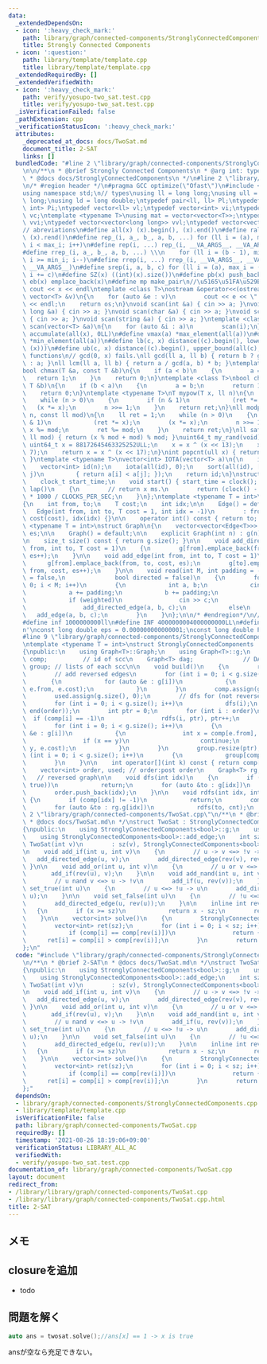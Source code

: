 ```yaml
---
data:
  _extendedDependsOn:
  - icon: ':heavy_check_mark:'
    path: library/graph/connected-components/StronglyConnectedComponents.cpp
    title: Strongly Connected Components
  - icon: ':question:'
    path: library/template/template.cpp
    title: library/template/template.cpp
  _extendedRequiredBy: []
  _extendedVerifiedWith:
  - icon: ':heavy_check_mark:'
    path: verify/yosupo-two_sat.test.cpp
    title: verify/yosupo-two_sat.test.cpp
  _isVerificationFailed: false
  _pathExtension: cpp
  _verificationStatusIcon: ':heavy_check_mark:'
  attributes:
    _deprecated_at_docs: docs/TwoSat.md
    document_title: 2-SAT
    links: []
  bundledCode: "#line 2 \"library/graph/connected-components/StronglyConnectedComponents.cpp\"\
    \n\n/**\n * @brief Strongly Connected Components\n * @arg int: type of weight\n\
    \ * @docs docs/StronglyConnectedComponents\n */\n#line 2 \"library/template/template.cpp\"\
    \n/* #region header */\n#pragma GCC optimize(\"Ofast\")\n#include <bits/stdc++.h>\n\
    using namespace std;\n// types\nusing ll = long long;\nusing ull = unsigned long\
    \ long;\nusing ld = long double;\ntypedef pair<ll, ll> Pl;\ntypedef pair<int,\
    \ int> Pi;\ntypedef vector<ll> vl;\ntypedef vector<int> vi;\ntypedef vector<char>\
    \ vc;\ntemplate <typename T>\nusing mat = vector<vector<T>>;\ntypedef vector<vector<int>>\
    \ vvi;\ntypedef vector<vector<long long>> vvl;\ntypedef vector<vector<char>> vvc;\n\
    // abreviations\n#define all(x) (x).begin(), (x).end()\n#define rall(x) (x).rbegin(),\
    \ (x).rend()\n#define rep_(i, a_, b_, a, b, ...) for (ll i = (a), max_i = (b);\
    \ i < max_i; i++)\n#define rep(i, ...) rep_(i, __VA_ARGS__, __VA_ARGS__, 0, __VA_ARGS__)\n\
    #define rrep_(i, a_, b_, a, b, ...) \\\n    for (ll i = (b - 1), min_i = (a);\
    \ i >= min_i; i--)\n#define rrep(i, ...) rrep_(i, __VA_ARGS__, __VA_ARGS__, 0,\
    \ __VA_ARGS__)\n#define srep(i, a, b, c) for (ll i = (a), max_i = (b); i < max_i;\
    \ i += c)\n#define SZ(x) ((int)(x).size())\n#define pb(x) push_back(x)\n#define\
    \ eb(x) emplace_back(x)\n#define mp make_pair\n//\u5165\u51FA\u529B\n#define print(x)\
    \ cout << x << endl\ntemplate <class T>\nostream &operator<<(ostream &os, const\
    \ vector<T> &v)\n{\n    for (auto &e : v)\n        cout << e << \" \";\n    cout\
    \ << endl;\n    return os;\n}\nvoid scan(int &a) { cin >> a; }\nvoid scan(long\
    \ long &a) { cin >> a; }\nvoid scan(char &a) { cin >> a; }\nvoid scan(double &a)\
    \ { cin >> a; }\nvoid scan(string &a) { cin >> a; }\ntemplate <class T>\nvoid\
    \ scan(vector<T> &a)\n{\n    for (auto &i : a)\n        scan(i);\n}\n#define vsum(x)\
    \ accumulate(all(x), 0LL)\n#define vmax(a) *max_element(all(a))\n#define vmin(a)\
    \ *min_element(all(a))\n#define lb(c, x) distance((c).begin(), lower_bound(all(c),\
    \ (x)))\n#define ub(c, x) distance((c).begin(), upper_bound(all(c), (x)))\n//\
    \ functions\n// gcd(0, x) fails.\nll gcd(ll a, ll b) { return b ? gcd(b, a % b)\
    \ : a; }\nll lcm(ll a, ll b) { return a / gcd(a, b) * b; }\ntemplate <class T>\n\
    bool chmax(T &a, const T &b)\n{\n    if (a < b)\n    {\n        a = b;\n     \
    \   return 1;\n    }\n    return 0;\n}\ntemplate <class T>\nbool chmin(T &a, const\
    \ T &b)\n{\n    if (b < a)\n    {\n        a = b;\n        return 1;\n    }\n\
    \    return 0;\n}\ntemplate <typename T>\nT mypow(T x, ll n)\n{\n    T ret = 1;\n\
    \    while (n > 0)\n    {\n        if (n & 1)\n            (ret *= x);\n     \
    \   (x *= x);\n        n >>= 1;\n    }\n    return ret;\n}\nll modpow(ll x, ll\
    \ n, const ll mod)\n{\n    ll ret = 1;\n    while (n > 0)\n    {\n        if (n\
    \ & 1)\n            (ret *= x);\n        (x *= x);\n        n >>= 1;\n       \
    \ x %= mod;\n        ret %= mod;\n    }\n    return ret;\n}\nll safemod(ll x,\
    \ ll mod) { return (x % mod + mod) % mod; }\nuint64_t my_rand(void)\n{\n    static\
    \ uint64_t x = 88172645463325252ULL;\n    x = x ^ (x << 13);\n    x = x ^ (x >>\
    \ 7);\n    return x = x ^ (x << 17);\n}\nint popcnt(ull x) { return __builtin_popcountll(x);\
    \ }\ntemplate <typename T>\nvector<int> IOTA(vector<T> a)\n{\n    int n = a.size();\n\
    \    vector<int> id(n);\n    iota(all(id), 0);\n    sort(all(id), [&](int i, int\
    \ j)\n         { return a[i] < a[j]; });\n    return id;\n}\nstruct Timer\n{\n\
    \    clock_t start_time;\n    void start() { start_time = clock(); }\n    int\
    \ lap()\n    {\n        // return x ms.\n        return (clock() - start_time)\
    \ * 1000 / CLOCKS_PER_SEC;\n    }\n};\ntemplate <typename T = int>\nstruct Edge\n\
    {\n    int from, to;\n    T cost;\n    int idx;\n\n    Edge() = default;\n\n \
    \   Edge(int from, int to, T cost = 1, int idx = -1)\n        : from(from), to(to),\
    \ cost(cost), idx(idx) {}\n\n    operator int() const { return to; }\n};\n\ntemplate\
    \ <typename T = int>\nstruct Graph\n{\n    vector<vector<Edge<T>>> g;\n    int\
    \ es;\n\n    Graph() = default;\n\n    explicit Graph(int n) : g(n), es(0) {}\n\
    \n    size_t size() const { return g.size(); }\n\n    void add_directed_edge(int\
    \ from, int to, T cost = 1)\n    {\n        g[from].emplace_back(from, to, cost,\
    \ es++);\n    }\n\n    void add_edge(int from, int to, T cost = 1)\n    {\n  \
    \      g[from].emplace_back(from, to, cost, es);\n        g[to].emplace_back(to,\
    \ from, cost, es++);\n    }\n\n    void read(int M, int padding = -1, bool weighted\
    \ = false,\n              bool directed = false)\n    {\n        for (int i =\
    \ 0; i < M; i++)\n        {\n            int a, b;\n            cin >> a >> b;\n\
    \            a += padding;\n            b += padding;\n            T c = T(1);\n\
    \            if (weighted)\n                cin >> c;\n            if (directed)\n\
    \                add_directed_edge(a, b, c);\n            else\n             \
    \   add_edge(a, b, c);\n        }\n    }\n};\n\n/* #endregion*/\n// constant\n\
    #define inf 1000000000ll\n#define INF 4000000004000000000LL\n#define endl '\\\
    n'\nconst long double eps = 0.000000000000001;\nconst long double PI = 3.141592653589793;\n\
    #line 9 \"library/graph/connected-components/StronglyConnectedComponents.cpp\"\
    \ntemplate <typename T = int>\nstruct StronglyConnectedComponents : Graph<T>\n\
    {\npublic:\n    using Graph<T>::Graph;\n    using Graph<T>::g;\n    vector<int>\
    \ comp;          // id of scc\n    Graph<T> dag;              // DAG\n    vector<vector<int>>\
    \ group; // lists of each scc\n\n    void build()\n    {\n        rg = Graph<T>(g.size());\n\
    \        // add reversed edges\n        for (int i = 0; i < g.size(); i++)\n \
    \       {\n            for (auto &e : g[i])\n            {\n                rg.add_directed_edge(e.to,\
    \ e.from, e.cost);\n            }\n        }\n        comp.assign(g.size(), -1);\n\
    \        used.assign(g.size(), 0);\n        // dfs for (not reversed) graph\n\
    \        for (int i = 0; i < g.size(); i++)\n            dfs(i);\n        reverse(begin(order),\
    \ end(order));\n        int ptr = 0;\n        for (int i : order)\n          \
    \  if (comp[i] == -1)\n                rdfs(i, ptr), ptr++;\n        dag = Graph<T>(ptr);\n\
    \        for (int i = 0; i < g.size(); i++)\n        {\n            for (auto\
    \ &e : g[i])\n            {\n                int x = comp[e.from], y = comp[e.to];\n\
    \                if (x == y)\n                    continue;\n                dag.add_directed_edge(x,\
    \ y, e.cost);\n            }\n        }\n        group.resize(ptr);\n        for\
    \ (int i = 0; i < g.size(); i++)\n        {\n            group[comp[i]].emplace_back(i);\n\
    \        }\n    }\n\n    int operator[](int k) const { return comp[k]; }\n\nprivate:\n\
    \    vector<int> order, used; // order:post order\n    Graph<T> rg;          \
    \   // reversed graph\n\n    void dfs(int idx)\n    {\n        if (exchange(used[idx],\
    \ true))\n            return;\n        for (auto &to : g[idx])\n            dfs(to);\n\
    \        order.push_back(idx);\n    }\n\n    void rdfs(int idx, int cnt)\n   \
    \ {\n        if (comp[idx] != -1)\n            return;\n        comp[idx] = cnt;\n\
    \        for (auto &to : rg.g[idx])\n            rdfs(to, cnt);\n    }\n};\n#line\
    \ 2 \"library/graph/connected-components/TwoSat.cpp\"\n/**\n * @brief 2-SAT\n\
    \ * @docs docs/TwoSat.md\n */\nstruct TwoSat : StronglyConnectedComponents<bool>\n\
    {\npublic:\n    using StronglyConnectedComponents<bool>::g;\n    using StronglyConnectedComponents<bool>::comp;\n\
    \    using StronglyConnectedComponents<bool>::add_edge;\n    int sz;\n\n    explicit\
    \ TwoSat(int v)\n        : sz(v), StronglyConnectedComponents<bool>(v + v) {}\n\
    \n    void add_if(int u, int v)\n    {\n        // u -> v <=> !v -> !u\n     \
    \   add_directed_edge(u, v);\n        add_directed_edge(rev(v), rev(u));\n   \
    \ }\n\n    void add_or(int u, int v)\n    {\n        // u or v <=> !u -> v\n \
    \       add_if(rev(u), v);\n    }\n\n    void add_nand(int u, int v)\n    {\n\
    \        // u nand v <=> u -> !v\n        add_if(u, rev(v));\n    }\n\n    void\
    \ set_true(int u)\n    {\n        // u <=> !u -> u\n        add_directed_edge(rev(u),\
    \ u);\n    }\n\n    void set_false(int u)\n    {\n        // !u <=> u -> !u\n\
    \        add_directed_edge(u, rev(u));\n    }\n\n    inline int rev(int x)\n \
    \   {\n        if (x >= sz)\n            return x - sz;\n        return x + sz;\n\
    \    }\n\n    vector<int> solve()\n    {\n        StronglyConnectedComponents<bool>::build();\n\
    \        vector<int> ret(sz);\n        for (int i = 0; i < sz; i++)\n        {\n\
    \            if (comp[i] == comp[rev(i)])\n                return {};\n      \
    \      ret[i] = comp[i] > comp[rev(i)];\n        }\n        return ret;\n    }\n\
    };\n"
  code: "#include \"library/graph/connected-components/StronglyConnectedComponents.cpp\"\
    \n/**\n * @brief 2-SAT\n * @docs docs/TwoSat.md\n */\nstruct TwoSat : StronglyConnectedComponents<bool>\n\
    {\npublic:\n    using StronglyConnectedComponents<bool>::g;\n    using StronglyConnectedComponents<bool>::comp;\n\
    \    using StronglyConnectedComponents<bool>::add_edge;\n    int sz;\n\n    explicit\
    \ TwoSat(int v)\n        : sz(v), StronglyConnectedComponents<bool>(v + v) {}\n\
    \n    void add_if(int u, int v)\n    {\n        // u -> v <=> !v -> !u\n     \
    \   add_directed_edge(u, v);\n        add_directed_edge(rev(v), rev(u));\n   \
    \ }\n\n    void add_or(int u, int v)\n    {\n        // u or v <=> !u -> v\n \
    \       add_if(rev(u), v);\n    }\n\n    void add_nand(int u, int v)\n    {\n\
    \        // u nand v <=> u -> !v\n        add_if(u, rev(v));\n    }\n\n    void\
    \ set_true(int u)\n    {\n        // u <=> !u -> u\n        add_directed_edge(rev(u),\
    \ u);\n    }\n\n    void set_false(int u)\n    {\n        // !u <=> u -> !u\n\
    \        add_directed_edge(u, rev(u));\n    }\n\n    inline int rev(int x)\n \
    \   {\n        if (x >= sz)\n            return x - sz;\n        return x + sz;\n\
    \    }\n\n    vector<int> solve()\n    {\n        StronglyConnectedComponents<bool>::build();\n\
    \        vector<int> ret(sz);\n        for (int i = 0; i < sz; i++)\n        {\n\
    \            if (comp[i] == comp[rev(i)])\n                return {};\n      \
    \      ret[i] = comp[i] > comp[rev(i)];\n        }\n        return ret;\n    }\n\
    };"
  dependsOn:
  - library/graph/connected-components/StronglyConnectedComponents.cpp
  - library/template/template.cpp
  isVerificationFile: false
  path: library/graph/connected-components/TwoSat.cpp
  requiredBy: []
  timestamp: '2021-08-26 18:19:06+09:00'
  verificationStatus: LIBRARY_ALL_AC
  verifiedWith:
  - verify/yosupo-two_sat.test.cpp
documentation_of: library/graph/connected-components/TwoSat.cpp
layout: document
redirect_from:
- /library/library/graph/connected-components/TwoSat.cpp
- /library/library/graph/connected-components/TwoSat.cpp.html
title: 2-SAT
---
```

## メモ

## closureを追加
- todo

## 問題を解く
```c++
auto ans = twosat.solve();//ans[x] == 1 -> x is true
```
ansが空なら充足できない。